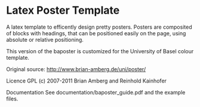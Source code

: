 # Latex Poster Template

A latex template to efficently design pretty posters. Posters are composited of blocks with headings, that can be positioned easily on the page, using absolute
or relative positioning.

This version of the baposter is customized for the University of Basel colour template. 

Original source:
http://www.brian-amberg.de/uni/poster/

Licence GPL
(c) 2007-2011 Brian Amberg and Reinhold Kainhofer

Documentation
See documentation/baposter_guide.pdf and the example files.